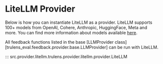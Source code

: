 # LiteLLM Provider

Below is how you can instantiate LiteLLM as a provider. LiteLLM supports 100+
models from OpenAI, Cohere, Anthropic, HuggingFace, Meta and more. You can find
more information about models available
[here](https://docs.litellm.ai/docs/providers).

All feedback functions listed in the base [LLMProvider
class][trulens_eval.feedback.provider.base.LLMProvider]
can be run with LiteLLM.

::: src.provider.litellm.trulens.provider.litellm.provider.LiteLLM
